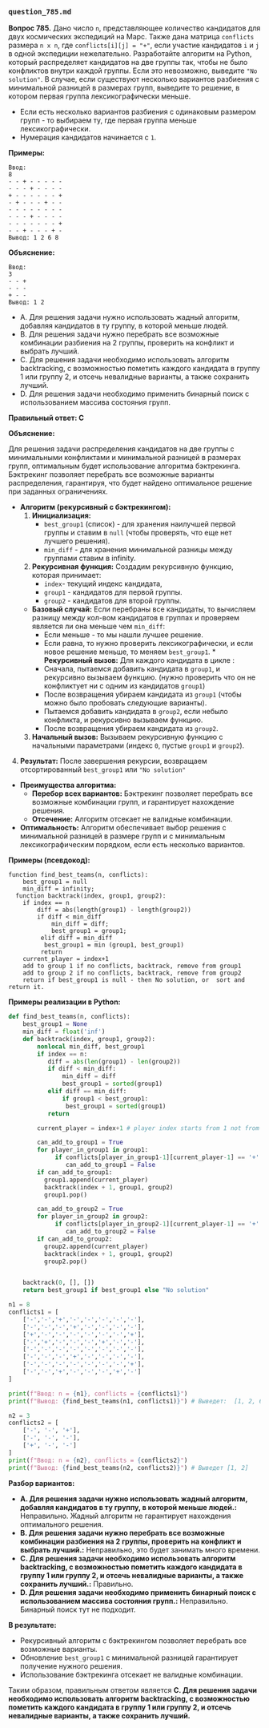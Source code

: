 ### `question_785.md`

**Вопрос 785.** Дано число `n`, представляющее количество кандидатов для двух космических экспедиций на Марс.  Также дана матрица `conflicts` размера `n x n`, где `conflicts[i][j] = "+"`, если участие кандидатов `i` и `j` в одной экспедиции нежелательно. Разработайте алгоритм на Python, который распределяет кандидатов на две группы так, чтобы не было конфликтов внутри каждой группы. Если это невозможно, выведите `"No solution"`. В случае, если существуют несколько вариантов разбиения с минимальной разницей в размерах групп, выведите то решение, в котором первая группа лексикографически меньше.

*   Если есть несколько вариантов разбиения с одинаковым размером групп - то выбираем ту, где первая группа меньше лексикографически.
*   Нумерация кандидатов начинается с `1`.

**Примеры:**
```
Ввод:
8
- - + - - - - -
- - - + - - - -
+ - - - - - - +
- + - - - + - -
- - - - - - - -
- - - + - - - -
- - - - - - - +
- - + - - - + -
Вывод: 1 2 6 8

```
**Объяснение:**
```
Ввод:
3
- - +
- - -
+ - -
Вывод: 1 2
```

- A. Для решения задачи нужно использовать жадный алгоритм, добавляя кандидатов в ту группу, в которой меньше людей.
- B. Для решения задачи нужно перебрать все возможные комбинации разбиения на 2 группы, проверить на конфликт и выбрать лучший.
-  C. Для решения задачи необходимо использовать  алгоритм backtracking, с возможностью  пометить каждого кандидата в группу 1 или группу 2,  и отсечь невалидные  варианты, а также сохранить лучший.
-  D. Для решения задачи необходимо применить бинарный поиск  с использованием  массива  состояния  групп.

**Правильный ответ: C**

**Объяснение:**

Для решения задачи распределения кандидатов на две группы с минимальными конфликтами и минимальной разницей в размерах групп, оптимальным будет использование алгоритма бэктрекинга. Бэктрекинг позволяет перебрать все возможные варианты распределения,  гарантируя, что будет найдено оптимальное решение при заданных ограничениях.

*   **Алгоритм (рекурсивный с бэктрекингом):**
    1. **Инициализация:**
          *  `best_group1` (список) -  для хранения  наилучшей первой группы и ставим  в `null` (чтобы проверять, что еще нет лучшего решения).
         *  `min_diff`  -  для хранения минимальной разницы между группами ставим  в infinity.
     2.  **Рекурсивная функция:** Создадим  рекурсивную функцию, которая принимает:
            *  `index`-  текущий индекс кандидата,  
           *  `group1`  -  кандидатов для первой группы.
         * `group2`  -  кандидатов для второй группы.
       *  **Базовый случай:** Если перебраны все кандидаты, то   вычисляем разницу между кол-вом кандидатов в  группах и проверяем  является  ли она меньше чем  `min_diff`:
            *  Если меньше -  то мы нашли лучшее решение.
          *   Если равна, то нужно  проверить лексикографически, и если  новое решение меньше, то  меняем  `best_group1`.
         * **Рекурсивный вызов:**  Для каждого кандидата в цикле :
            *   Сначала, пытаемся  добавить кандидата в `group1`, и рекурсивно вызываем функцию.  (нужно проверить что он не конфликтует  ни с одним из кандидатов `group1`)
            *    После возвращения  убираем кандидата из `group1` (чтобы  можно  было пробовать  следующие варианты).
             *   Пытаемся добавить кандидата в `group2`, если небыло  конфликта, и рекурсивно вызываем функцию.
             *    После возвращения  убираем  кандидата из `group2`.
    3.  **Начальный вызов:**  Вызываем рекурсивную функцию  с начальными параметрами  (индекс `0`,  пустые `group1` и  `group2`).
   4.   **Результат:** После  завершения рекурсии, возвращаем  отсортированный  `best_group1`  или `"No solution"`

*   **Преимущества алгоритма:**
    *   **Перебор всех вариантов:**  Бэктрекинг позволяет  перебрать все возможные комбинации  групп, и гарантирует нахождение решения.
    *   **Отсечение:** Алгоритм  отсекает не валидные  комбинации.
  *    **Оптимальность:** Алгоритм  обеспечивает  выбор решения с минимальной разницей в размере групп и с минимальным лексикографическим порядком, если есть несколько вариантов.

**Примеры (псевдокод):**
```
function find_best_teams(n, conflicts):
    best_group1 = null
    min_diff = infinity;
  function backtrack(index, group1, group2):
    if index == n
        diff = abs(length(group1) - length(group2))
        if diff < min_diff
            min_diff = diff;
            best_group1 = group1;
         elif diff = min_diff
          best_group1 = min (group1, best_group1)
         return
    current_player = index+1
    add to group 1 if no conflicts, backtrack, remove from group1
    add to group 2 if no conflicts, backtrack, remove from group2
    return if best_group1 is null - then No solution, or  sort and return it.
```

**Примеры реализации в Python:**
```python
def find_best_teams(n, conflicts):
    best_group1 = None
    min_diff = float('inf')
    def backtrack(index, group1, group2):
        nonlocal min_diff, best_group1
        if index == n:
           diff = abs(len(group1) - len(group2))
           if diff < min_diff:
               min_diff = diff
               best_group1 = sorted(group1)
           elif diff == min_diff:
               if group1 < best_group1:
                best_group1 = sorted(group1)
           return

        current_player = index+1 # player index starts from 1 not from zero

        can_add_to_group1 = True
        for player_in_group1 in group1:
             if conflicts[player_in_group1-1][current_player-1] == '+':
                can_add_to_group1 = False
        if can_add_to_group1:
          group1.append(current_player)
          backtrack(index + 1, group1, group2)
          group1.pop()

        can_add_to_group2 = True
        for player_in_group2 in group2:
             if conflicts[player_in_group2-1][current_player-1] == '+':
                can_add_to_group2 = False
        if can_add_to_group2:
          group2.append(current_player)
          backtrack(index + 1, group1, group2)
          group2.pop()


    backtrack(0, [], [])
    return best_group1 if best_group1 else "No solution"

n1 = 8
conflicts1 = [
    ['-','-','+','-','-','-','-','-'],
    ['-','-','-','+','-','-','-','-'],
    ['+','-','-','-','-','-','-','+'],
    ['-','+','-','-','-','+','-','-'],
    ['-','-','-','-','-','-','-','-'],
    ['-','-','-','+','-','-','-','-'],
    ['-','-','-','-','-','-','-','+'],
    ['-','-','+','-','-','-','+','-']
]

print(f"Ввод: n = {n1}, conflicts = {conflicts1}")
print(f"Вывод: {find_best_teams(n1, conflicts1)}") # Выведет:  [1, 2, 6, 8]

n2 = 3
conflicts2 = [
    ['-', '-', '+'],
    ['-', '-', '-'],
    ['+', '-', '-']
]
print(f"Ввод: n = {n2}, conflicts = {conflicts2}")
print(f"Вывод: {find_best_teams(n2, conflicts2)}") # Выведет [1, 2]
```

**Разбор вариантов:**
*   **A. Для решения задачи нужно использовать жадный алгоритм, добавляя кандидатов в ту группу, в которой меньше людей.:** Неправильно. Жадный алгоритм не гарантирует нахождения оптимального решения.
*   **B. Для решения задачи нужно перебрать все возможные комбинации разбиения на 2 группы, проверить на конфликт и выбрать лучший.:** Неправильно, это будет занимать много времени.
*    **C. Для решения задачи необходимо использовать алгоритм backtracking, с возможностью пометить каждого кандидата в группу 1 или группу 2, и отсечь невалидные варианты, а также сохранить лучший.:** Правильно.
*    **D. Для решения задачи необходимо применить бинарный поиск  с использованием массива состояния  групп.:** Неправильно. Бинарный поиск тут не подходит.

**В результате:**
*  Рекурсивный алгоритм с бэктрекингом позволяет перебрать все возможные варианты.
*   Обновление  `best_group1` с минимальной разницей  гарантирует получение нужного решения.
*  Использование бэктрекинга  отсекает не валидные комбинации.

Таким образом, правильным ответом является **C. Для решения задачи необходимо использовать алгоритм backtracking, с возможностью  пометить каждого кандидата в группу 1 или группу 2, и отсечь невалидные  варианты, а также сохранить лучший.**
